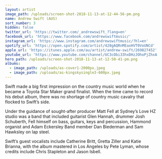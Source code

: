 ```yaml
---
layout: artist
image_path: /uploads/screen-shot-2018-11-13-at-12-44-56-pm.png
name: Andrew Swift (AUS)
sort_number: 3
hidden: false
twitter_url: 'https://twitter.com/_andrewswift_?lang=en'
facebook_url: 'https://www.facebook.com/andrewswiftmusic/'
instagram_url: 'https://www.instagram.com/andrewswiftmusic/?hl=en'
spotify_url: 'https://open.spotify.com/artist/428gAQRnMEaxHVT0VoUNCd'
apple_url: 'https://itunes.apple.com/au/artist/andrew-swift/269827452'
youtube_url: 'https://www.youtube.com/channel/UC3cObi33hxDHzJOhoPjZhxA'
hero_path: /uploads/screen-shot-2018-11-13-at-12-50-41-pm.png
albums:
  - image_path: /uploads/as-cover1-2000px.jpeg
  - image_path: /uploads/as-kingskysingle3-600px.jpeg
---
```


Swift made a big first impression on the country music world when he became a Toyota Star Maker grand finalist. When the time came to record his debut album, there was no shortage of country music cavalry that flocked to Swift’s side.

Under the guidance of sought-after producer Matt Fell at Sydney’s Love HZ studio was a band that included guitarist Glen Hannah, drummer Josh Schuberth, Fell himself on bass, guitars, keys and percussion, Hammond organist and Adam Eckersley Band member Dan Biederman and Sam Hawksley on lap steel.

Swift’s guest vocalists include Catherine Britt, Gretta Ziller and Katie Brianna, with the album mastered in Los Angeles by Pete Lyman, whose credits include Chris Stapleton and Jason Isbell.